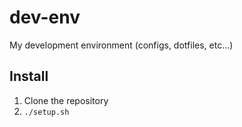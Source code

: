 # dev-env

My development environment (configs, dotfiles, etc...)

## Install

1. Clone the repository
2. `./setup.sh`
